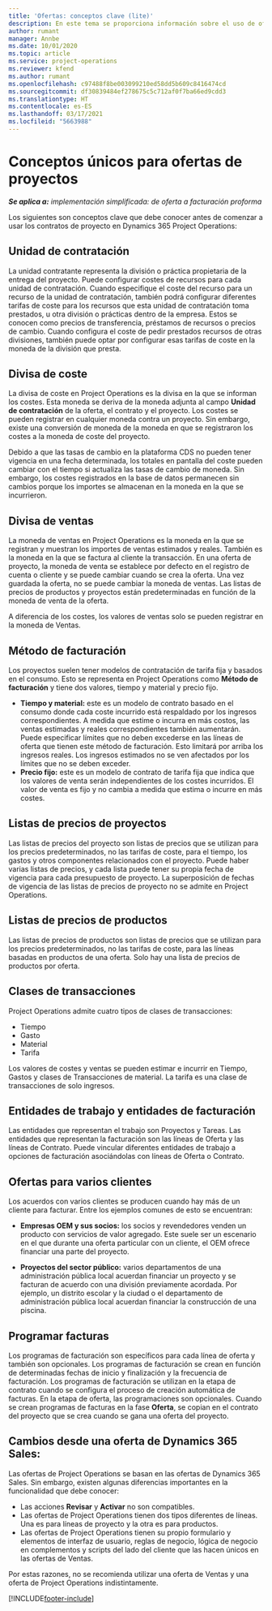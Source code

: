 ```yaml
---
title: 'Ofertas: conceptos clave (lite)'
description: En este tema se proporciona información sobre el uso de ofertas de proyectos en Project Operations.
author: rumant
manager: Annbe
ms.date: 10/01/2020
ms.topic: article
ms.service: project-operations
ms.reviewer: kfend
ms.author: rumant
ms.openlocfilehash: c97488f8be003099210ed58dd5b609c8416474cd
ms.sourcegitcommit: df30839484ef278675c5c712af0f7ba66ed9cdd3
ms.translationtype: HT
ms.contentlocale: es-ES
ms.lasthandoff: 03/17/2021
ms.locfileid: "5663988"
---
```

# <a name="concepts-unique-to-project-quotes"></a>Conceptos únicos para ofertas de proyectos

_**Se aplica a:** implementación simplificada: de oferta a facturación proforma_


Los siguientes son conceptos clave que debe conocer antes de comenzar a usar los contratos de proyecto en Dynamics 365 Project Operations:

## <a name="contracting-unit"></a>Unidad de contratación

La unidad contratante representa la división o práctica propietaria de la entrega del proyecto. Puede configurar costes de recursos para cada unidad de contratación. Cuando especifique el coste del recurso para un recurso de la unidad de contratación, también podrá configurar diferentes tarifas de coste para los recursos que esta unidad de contratación toma prestados, u otra división o prácticas dentro de la empresa. Estos se conocen como precios de transferencia, préstamos de recursos o precios de cambio. Cuando configura el coste de pedir prestados recursos de otras divisiones, también puede optar por configurar esas tarifas de coste en la moneda de la división que presta.

## <a name="cost-currency"></a>Divisa de coste

La divisa de coste en Project Operations es la divisa en la que se informan los costes. Esta moneda se deriva de la moneda adjunta al campo **Unidad de contratación** de la oferta, el contrato y el proyecto. Los costes se pueden registrar en cualquier moneda contra un proyecto. Sin embargo, existe una conversión de moneda de la moneda en que se registraron los costes a la moneda de coste del proyecto.

Debido a que las tasas de cambio en la plataforma CDS no pueden tener vigencia en una fecha determinada, los totales en pantalla del coste pueden cambiar con el tiempo si actualiza las tasas de cambio de moneda. Sin embargo, los costes registrados en la base de datos permanecen sin cambios porque los importes se almacenan en la moneda en la que se incurrieron.

## <a name="sales-currency"></a>Divisa de ventas

La moneda de ventas en Project Operations es la moneda en la que se registran y muestran los importes de ventas estimados y reales. También es la moneda en la que se factura al cliente la transacción. En una oferta de proyecto, la moneda de venta se establece por defecto en el registro de cuenta o cliente y se puede cambiar cuando se crea la oferta. Una vez guardada la oferta, no se puede cambiar la moneda de ventas. Las listas de precios de productos y proyectos están predeterminadas en función de la moneda de venta de la oferta.

A diferencia de los costes, los valores de ventas solo se pueden registrar en la moneda de Ventas.

## <a name="billing-method"></a>Método de facturación

Los proyectos suelen tener modelos de contratación de tarifa fija y basados en el consumo. Esto se representa en Project Operations como **Método de facturación** y tiene dos valores, tiempo y material y precio fijo.

- **Tiempo y material:** este es un modelo de contrato basado en el consumo donde cada coste incurrido está respaldado por los ingresos correspondientes. A medida que estime o incurra en más costos, las ventas estimadas y reales correspondientes también aumentarán. Puede especificar límites que no deben excederse en las líneas de oferta que tienen este método de facturación. Esto limitará por arriba los ingresos reales. Los ingresos estimados no se ven afectados por los límites que no se deben exceder.
- **Precio fijo:** este es un modelo de contrato de tarifa fija que indica que los valores de venta serán independientes de los costes incurridos. El valor de venta es fijo y no cambia a medida que estima o incurre en más costes.

## <a name="project-price-lists"></a>Listas de precios de proyectos

Las listas de precios del proyecto son listas de precios que se utilizan para los precios predeterminados, no las tarifas de coste, para el tiempo, los gastos y otros componentes relacionados con el proyecto. Puede haber varias listas de precios, y cada lista puede tener su propia fecha de vigencia para cada presupuesto de proyecto. La superposición de fechas de vigencia de las listas de precios de proyecto no se admite en Project Operations.

## <a name="product-price-lists"></a>Listas de precios de productos

Las listas de precios de productos son listas de precios que se utilizan para los precios predeterminados, no las tarifas de coste, para las líneas basadas en productos de una oferta. Solo hay una lista de precios de productos por oferta.

## <a name="transaction-classes"></a>Clases de transacciones

Project Operations admite cuatro tipos de clases de transacciones:

- Tiempo
- Gasto
- Material
- Tarifa

Los valores de costes y ventas se pueden estimar e incurrir en Tiempo, Gastos y clases de Transacciones de material. La tarifa es una clase de transacciones de solo ingresos.

## <a name="work-entities-and-billing-entities"></a>Entidades de trabajo y entidades de facturación

Las entidades que representan el trabajo son Proyectos y Tareas. Las entidades que representan la facturación son las líneas de Oferta y las líneas de Contrato. Puede vincular diferentes entidades de trabajo a opciones de facturación asociándolas con líneas de Oferta o Contrato.

## <a name="multi-customer-deals"></a>Ofertas para varios clientes

Los acuerdos con varios clientes se producen cuando hay más de un cliente para facturar. Entre los ejemplos comunes de esto se encuentran:

- **Empresas OEM y sus socios:** los socios y revendedores venden un producto con servicios de valor agregado. Este suele ser un escenario en el que durante una oferta particular con un cliente, el OEM ofrece financiar una parte del proyecto. 

- **Proyectos del sector público:** varios departamentos de una administración pública local acuerdan financiar un proyecto y se facturan de acuerdo con una división previamente acordada. Por ejemplo, un distrito escolar y la ciudad o el departamento de administración pública local acuerdan financiar la construcción de una piscina.

## <a name="invoice-schedules"></a>Programar facturas

Los programas de facturación son específicos para cada línea de oferta y también son opcionales. Los programas de facturación se crean en función de determinadas fechas de inicio y finalización y la frecuencia de facturación. Los programas de facturación se utilizan en la etapa de contrato cuando se configura el proceso de creación automática de facturas. En la etapa de oferta, las programaciones son opcionales. Cuando se crean programas de facturas en la fase **Oferta**, se copian en el contrato del proyecto que se crea cuando se gana una oferta del proyecto.

## <a name="changes-from-dynamics-365-sales-quote"></a>Cambios desde una oferta de Dynamics 365 Sales:

Las ofertas de Project Operations se basan en las ofertas de Dynamics 365 Sales. Sin embargo, existen algunas diferencias importantes en la funcionalidad que debe conocer:

- Las acciones **Revisar** y **Activar** no son compatibles.
- Las ofertas de Project Operations tienen dos tipos diferentes de líneas. Una es para líneas de proyecto y la otra es para productos.
- Las ofertas de Project Operations tienen su propio formulario y elementos de interfaz de usuario, reglas de negocio, lógica de negocio en complementos y scripts del lado del cliente que las hacen únicos en las ofertas de Ventas.

Por estas razones, no se recomienda utilizar una oferta de Ventas y una oferta de Project Operations indistintamente.


[!INCLUDE[footer-include](../../includes/footer-banner.md)]
